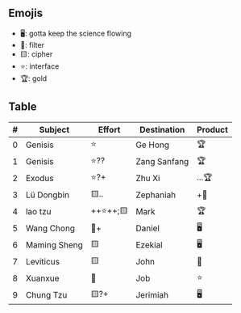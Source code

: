 ## Emojis
* 🖥️: gotta keep the science flowing
* 🌙: filter 
* 🟨: cipher
* ⭐: interface
* 🏆: gold 

## Table
| # | Subject | Effort | Destination | Product |
| ----- | ----- | ------ | ------ | ----- |
| 0 | Genisis | ⭐ | Ge Hong | 🏆 |
| 1 | Genisis | ⭐?? | Zang Sanfang | 🏆 |
| 2 | Exodus | ⭐?+ | Zhu Xi | ...🏆 | 
| 3 | Lü Dongbin | 🟨.. | Zephaniah | +🌙 |
| 4 | lao tzu | ++⭐++;🟨 | Mark | 🏆 |
| 5 | Wang Chong | 🌙+ | Daniel | 🖥️ |
| 6 | Maming Sheng | 🟨 | Ezekial | 🖥️ |
| 7 | Leviticus | 🟨 | John | 🌙 |
| 8 | Xuanxue | 🌙 | Job | ⭐ |
| 9 | Chung Tzu | 🟨?+ | Jerimiah | 🖥️ |

